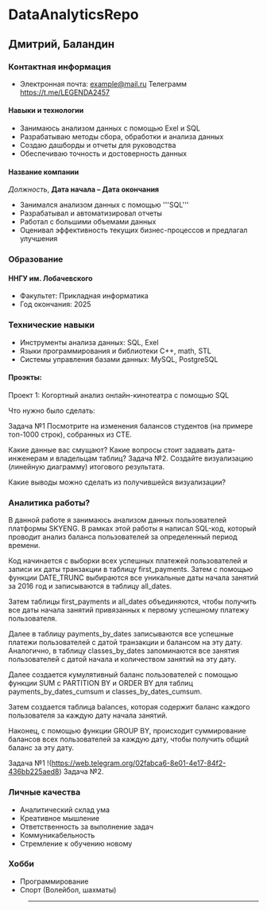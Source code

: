 # DataAnalyticsRepo
## Дмитрий, Баландин
### Контактная информация

* Электронная почта: example@mail.ru
Телеграмм https://t.me/LEGENDA2457
#### Навыки и технологии
* Занимаюсь анализом данных с помощью Exel и SQL
* Разрабатываю методы сбора, обработки и анализа данных
* Создаю дашборды и отчеты для руководства
* Обеспечиваю точность и достоверность данных


#### Название компании
*Должность*, **Дата начала – Дата окончания**

* Занимался анализом данных с помощью '''SQL'''
* Разрабатывал и автоматизировал отчеты
* Работал с большими объемами данных
* Оценивал эффективность текущих бизнес-процессов и предлагал улучшения 

### Образование
#### ННГУ им. Лобачевского
* Факультет: Прикладная информатика
* Год окончания: 2025

### Технические навыки
* Инструменты анализа данных: SQL, Exel
* Языки программирования и библиотеки C++, math, STL
* Системы управления базами данных: MySQL, PostgreSQL
#### Проэкты:
Проект 1: Когортный анализ онлайн-кинотеатра с помощью SQL

Что нужно было сделать:

Задача №1
Посмотрите на изменения балансов студентов (на примере топ-1000 строк), собранных из CTE. 

Какие данные вас смущают? Какие вопросы стоит задавать дата-инженерам и владельцам таблиц?
Задача №2.
Создайте визуализацию (линейную диаграмму) итогового результата. 

Какие выводы можно сделать из получившейся визуализации?

### Аналитика работы?
В данной работе я занимаюсь анализом данных пользователей платформы SKYENG. В рамках этой работы я написал SQL-код, который проводит анализ баланса пользователей за определенный период времени.

Код начинается с выборки всех успешных платежей пользователей и записи их даты транзакции в таблицу first_payments. Затем с помощью функции DATE_TRUNC выбираются все уникальные даты начала занятий за 2016 год и записываются в таблицу all_dates.

Затем таблицы first_payments и all_dates объединяются, чтобы получить все даты начала занятий привязанных к первому успешному платежу пользователя. 

Далее в таблицу payments_by_dates записываются все успешные платежи пользователей с датой транзакции и балансом на эту дату. Аналогично, в таблицу classes_by_dates запоминаются все занятия пользователей с датой начала и количеством занятий на эту дату.

Далее создается кумулятивный баланс пользователей с помощью функции SUM с PARTITION BY и ORDER BY для таблиц payments_by_dates_cumsum и classes_by_dates_cumsum.

Затем создается таблица balances, которая содержит баланс каждого пользователя за каждую дату начала занятий.

Наконец, с помощью функции GROUP BY, происходит суммирование балансов всех пользователей за каждую дату, чтобы получить общий баланс за эту дату.




Задача №1
!(https://web.telegram.org/02fabca6-8e01-4e17-84f2-436bb225aed8)
Задача №2.



### Личные качества
* Аналитический склад ума
* Креативное мышление
* Ответственность за выполнение задач
* Коммуникабельность
* Стремление к обучению новому

### Хобби
* Программирование
* Спорт (Волейбол, шахматы)

>---------

